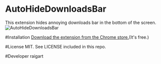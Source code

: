 # AutoHideDownloadsBar
This extension hides annoying downloads bar in the bottom of the screen.
![AutoHideDownloadsBar ](https://lh3.googleusercontent.com/sjAqUqJbt1n_b5q9u6LSz0zGkDdZi4HKW0zYceTTY9SAY7KGoyLfQ6w6yqsHueTEbF5ggehcKg=s640-h400-e365-rw)

#Installation
[Download the extension from the Chrome store.](https://chrome.google.com/webstore/detail/auto-hide-downloads-bar/gkmndgjgpolmikgnipipfekglbbgjcel)(It's free.)

#License
MIT. See LICENSE included in this repo.

#Developer
raigart
